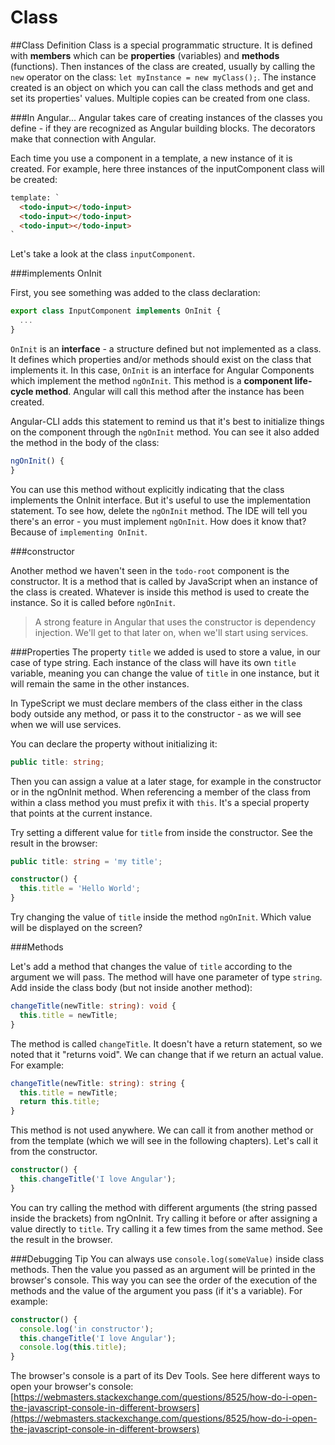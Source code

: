 # Class


##Class Definition 
Class is a special programmatic structure. It is defined with **members** which can be  **properties** (variables) and **methods** (functions). Then instances of the class are created, usually by calling the ```new``` operator on the class: ```let myInstance = new myClass();```. The instance created is an object on which you can call the class methods and get and set its properties' values. Multiple copies can be created from one class. 

###In Angular...
Angular takes care of creating instances of the classes you define - if they are recognized as Angular building blocks. The decorators make that connection with Angular. 

Each time you use a component in a template, a new instance of it is created. For example, here three instances of the inputComponent class will be created: 
```html
template: `
  <todo-input></todo-input>
  <todo-input></todo-input>
  <todo-input></todo-input>
`
```

Let's take a look at the class ```inputComponent```.

###implements OnInit

First, you see something was added to the class declaration: 
```ts
export class InputComponent implements OnInit {
  ...
}
```

`OnInit` is an **interface** - a structure defined but not implemented as a class. It defines which properties and/or methods should exist on the class that implements it. In this case, `OnInit` is an interface for Angular Components which implement the method `ngOnInit`. This method is a **component life-cycle method**. Angular will call this method after the instance has been created. 

Angular-CLI adds this statement to remind us that it's best to initialize things on the component through the `ngOnInit` method. You can see it also added the method in the body of the class:

```ts
ngOnInit() {
}
```

You can use this method without explicitly indicating that the class implements the OnInit interface. But it's useful to use the implementation statement. To see how, delete the `ngOnInit` method. The IDE will tell you there's an error - you must implement `ngOnInit`. How does it know that? Because of `implementing OnInit`.

###constructor

Another method we haven't seen in the `todo-root` component is the constructor. It is a method that is called by JavaScript when an instance of the class is created. Whatever is inside this method is used to create the instance. So it is called before `ngOnInit`. 
> A strong feature in Angular that uses the constructor is dependency injection. We'll get to that later on, when we'll start using services.

###Properties
The property `title` we added is used to store a value, in our case of type string. Each instance of the class will have its own `title` variable, meaning you can change the value of `title` in one instance, but it will remain the same in the other instances. 

In TypeScript we must declare members of the class either in the class body outside any method, or pass it to the constructor - as we will see when we will use services. 

You can declare the property without initializing it:
```ts
public title: string;
```
Then you can assign a value at a later stage, for example in the constructor or in the ngOnInit method. When referencing a member of the class from within a class method you must prefix it with `this`. It's a special property that points at the current instance. 

Try setting a different value for `title` from inside the constructor. See the result in the browser:

```ts
public title: string = 'my title';

constructor() { 
  this.title = 'Hello World';
}
```

Try changing the value of `title` inside the method `ngOnInit`. Which value will be displayed on the screen?

###Methods

Let's add a method that changes the value of `title` according to the argument we will pass. The method will have one parameter of type `string`. Add inside the class body (but not inside another method):

```ts
changeTitle(newTitle: string): void {
  this.title = newTitle;
}
```

The method is called `changeTitle`. It doesn't have a return statement, so we noted that it "returns void". We can change that if we return an actual value. For example: 

```ts
changeTitle(newTitle: string): string {
  this.title = newTitle;
  return this.title;
}
```

This method is not used anywhere. We can call it from another method or from the template (which we will see in the following chapters). Let's call it from the constructor.

```ts
constructor() { 
  this.changeTitle('I love Angular');
}
```

You can try calling the method with different arguments (the string passed inside the brackets) from ngOnInit. Try calling it before or after assigning a value directly to `title`. Try calling it a few times from the same method. See the result in the browser. 

###Debugging Tip
You can always use `console.log(someValue)` inside class methods. Then the value you passed as an argument will be printed in the browser's console. This way you can see the order of the execution of the methods and the value of the argument you pass (if it's a variable). For example: 

```ts
constructor() { 
  console.log('in constructor');
  this.changeTitle('I love Angular');
  console.log(this.title);
}
```

The browser's console is a part of its Dev Tools. See here different ways to open your browser's console: [https://webmasters.stackexchange.com/questions/8525/how-do-i-open-the-javascript-console-in-different-browsers](https://webmasters.stackexchange.com/questions/8525/how-do-i-open-the-javascript-console-in-different-browsers)

